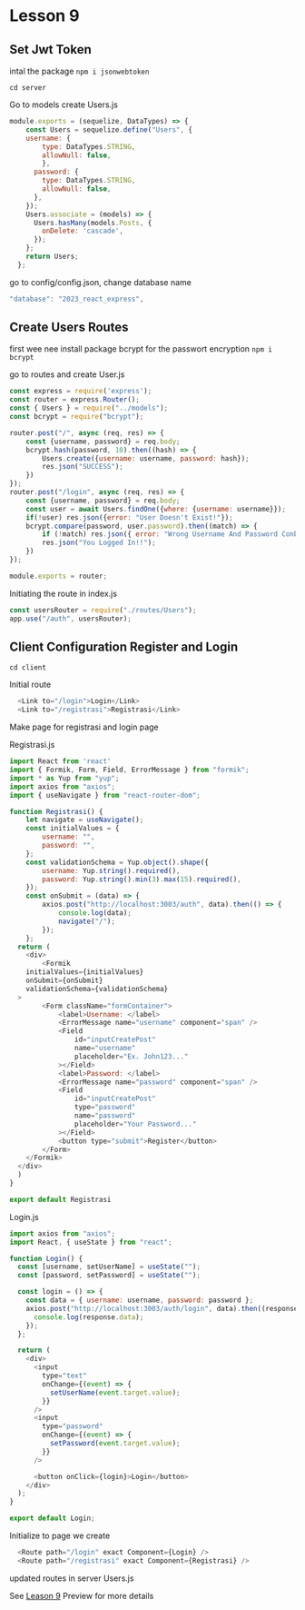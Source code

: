# Lesson 9

## Set Jwt Token

intal the package `npm i jsonwebtoken`



`cd server`

Go to models create Users.js

```javascript
module.exports = (sequelize, DataTypes) => {
    const Users = sequelize.define("Users", {
    username: {
        type: DataTypes.STRING,
        allowNull: false,
        },
      password: {
        type: DataTypes.STRING,
        allowNull: false,
      },
    });
    Users.associate = (models) => {
      Users.hasMany(models.Posts, {
        onDelete: 'cascade',
      });
    };
    return Users;
  };
```

go to config/config.json, change database name

```javascript
"database": "2023_react_express",
```

## Create Users Routes

first wee nee install package bcrypt for the passwort encryption
`npm i bcrypt`

go to routes and create User.js

```javascript
const express = require('express');
const router = express.Router();
const { Users } = require("../models");
const bcrypt = require("bcrypt");

router.post("/", async (req, res) => {
    const {username, password} = req.body;
    bcrypt.hash(password, 10).then((hash) => {
        Users.create({username: username, password: hash});
        res.json("SUCCESS");
    })
});
router.post("/login", async (req, res) => {
    const {username, password} = req.body;
    const user = await Users.findOne({where: {username: username}});
    if(!user) res.json({error: "User Doesn't Exist!"});
    bcrypt.compare(password, user.password).then((match) => {
        if (!match) res.json({ error: "Wrong Username And Password Conbination"});
        res.json("You Logged In!!");
    })
});

module.exports = router;
```

Initiating the route in index.js

```javascript
const usersRouter = require("./routes/Users");
app.use("/auth", usersRouter);
```

## Client Configuration Register and Login

`cd client`

Initial route

```javascript
  <Link to="/login">Login</Link>
  <Link to="/registrasi">Registrasi</Link>
```

Make page for registrasi and login page

Registrasi.js

```javascript
import React from 'react'
import { Formik, Form, Field, ErrorMessage } from "formik";
import * as Yup from "yup";
import axios from "axios";
import { useNavigate } from "react-router-dom";

function Registrasi() {
    let navigate = useNavigate();
    const initialValues = {
        username: "",
        password: "",
    };
    const validationSchema = Yup.object().shape({
        username: Yup.string().required(),
        password: Yup.string().min(3).max(15).required(),
    });
    const onSubmit = (data) => {
        axios.post("http://localhost:3003/auth", data).then(() => {
            console.log(data);
            navigate("/");
        });
    };
  return (
    <div>
        <Formik
    initialValues={initialValues}
    onSubmit={onSubmit}
    validationSchema={validationSchema}
  >
        <Form className="formContainer">
            <label>Username: </label>
            <ErrorMessage name="username" component="span" />
            <Field
                id="inputCreatePost"
                name="username"
                placeholder="Ex. John123..."
            ></Field>
            <label>Password: </label>
            <ErrorMessage name="password" component="span" />
            <Field
                id="inputCreatePost"
                type="password"
                name="password"
                placeholder="Your Password..."
            ></Field>
            <button type="submit">Register</button>
        </Form>
    </Formik>
  </div>
  )
}

export default Registrasi
```

Login.js

```javascript
import axios from "axios";
import React, { useState } from "react";

function Login() {
  const [username, setUserName] = useState("");
  const [password, setPassword] = useState("");

  const login = () => {
    const data = { username: username, password: password };
    axios.post("http://localhost:3003/auth/login", data).then((response) => {
      console.log(response.data);
    });
  };

  return (
    <div>
      <input
        type="text"
        onChange={(event) => {
          setUserName(event.target.value);
        }}
      />
      <input
        type="password"
        onChange={(event) => {
          setPassword(event.target.value);
        }}
      />

      <button onClick={login}>Login</button>
    </div>
  );
}

export default Login;
```

Initialize to page we create

```javascript
  <Route path="/login" exact Component={Login} />
  <Route path="/registrasi" exact Component={Registrasi} />
```

updated routes in server Users.js

See [Leason 9](https://lesson2.com) Preview for more details
